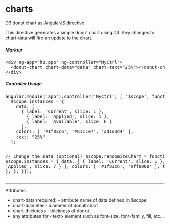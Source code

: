 charts
======

D3 donut chart as AngularJS directive

<p>This directive generates a simple donut chart using D3. Any changes to chart-data will fire an update to the chart.</p>

<h5>Markup</h5>
<pre>
&lt;div ng-app="hz.app" ng-controller="MyCtrl"&gt;
  &lt;donut-chart chart-data="data" chart-text="25%"&gt;&lt;/donut-chart&gt;
&lt;/div&gt;
</pre>

<h5>Controller Usage</h5>
<pre>
angular.module('app').controller('MyCtrl', [ '$scope', function($scope) {
  $scope.instances = {
    data: [
      { label: 'Current', slice: 1 },
        { label: 'Applied', slice: 1 },
        { label: 'Available', slice: 6 }
      ],
    colors: [ '#1f83c6', '#81c1e7', '#d1d3d4' ],
    text: "25%"
  };

  // Change the data (optional)
  $scope.randomizeChart = function() {
    $scope.instances = {
      data: [
        { label: 'Current', slice: 1 },
        { label: 'Applied', slice: 7 }
      ],
      colors: [ '#1f83c6', '#ff0000' ],
      text: "100%"
    };
  };
}]);
</pre>

<hr>

Attributes:<br/>
- chart-data (required) - attribute name of data defined in $scope
- chart-diameter - diameter of donut chart
- chart-thickness - thickness of donut
- any attributes for &lt;text&gt; element such as font-size, font-family, fill, etc...


